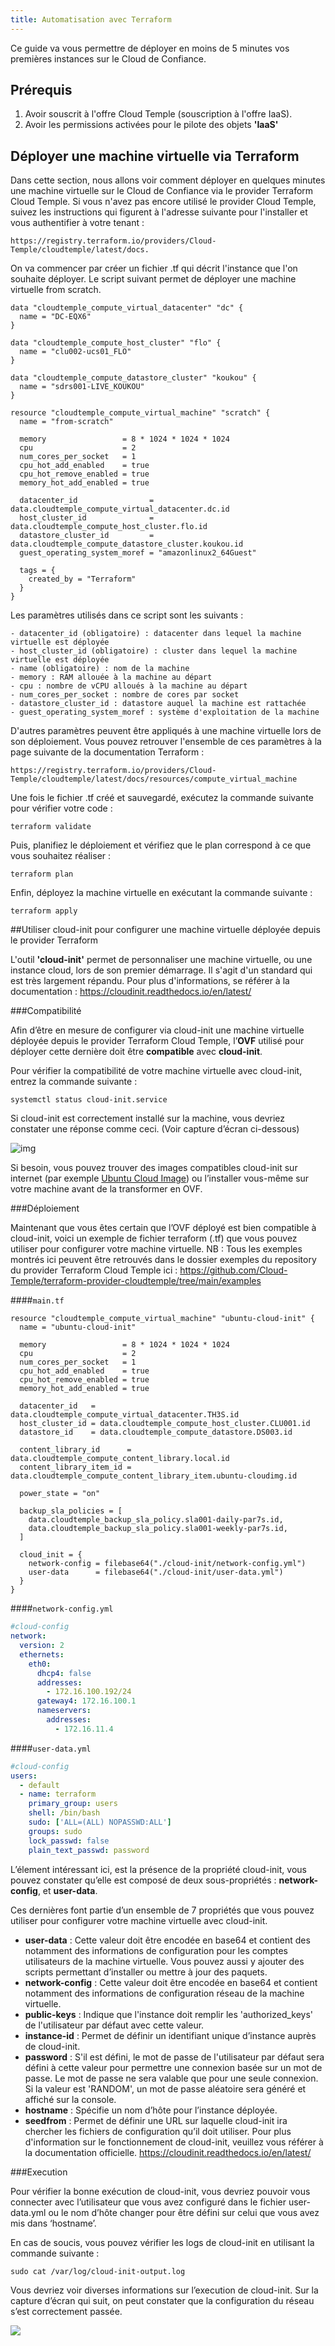 ```yaml
---
title: Automatisation avec Terraform
---
```


Ce guide va vous permettre de déployer en moins de 5 minutes vos premières instances sur le Cloud de Confiance.


## __Prérequis__
1. Avoir souscrit à l'offre Cloud Temple (souscription à l'offre IaaS).
2. Avoir les permissions activées pour le pilote des objets __'IaaS'__

## Déployer une machine virtuelle via Terraform
Dans cette section, nous allons voir comment déployer en quelques minutes une machine virtuelle sur le Cloud de Confiance via le provider Terraform Cloud Temple. 
Si vous n'avez pas encore utilisé le provider Cloud Temple, suivez les instructions qui figurent à l'adresse suivante pour l'installer et vous authentifier à votre tenant :

    https://registry.terraform.io/providers/Cloud-Temple/cloudtemple/latest/docs.

On va commencer par créer un fichier .tf qui décrit l'instance que l'on souhaite déployer.
Le script suivant permet de déployer une machine virtuelle from scratch. 


    data "cloudtemple_compute_virtual_datacenter" "dc" {
      name = "DC-EQX6"
    }

    data "cloudtemple_compute_host_cluster" "flo" {
      name = "clu002-ucs01_FLO"
    }

    data "cloudtemple_compute_datastore_cluster" "koukou" {
      name = "sdrs001-LIVE_KOUKOU"
    }

    resource "cloudtemple_compute_virtual_machine" "scratch" {
      name = "from-scratch"

      memory                 = 8 * 1024 * 1024 * 1024
      cpu                    = 2
      num_cores_per_socket   = 1
      cpu_hot_add_enabled    = true
      cpu_hot_remove_enabled = true
      memory_hot_add_enabled = true

      datacenter_id                = data.cloudtemple_compute_virtual_datacenter.dc.id
      host_cluster_id              = data.cloudtemple_compute_host_cluster.flo.id
      datastore_cluster_id         = data.cloudtemple_compute_datastore_cluster.koukou.id
      guest_operating_system_moref = "amazonlinux2_64Guest"
 
      tags = {
        created_by = "Terraform"
      }
    }

Les paramètres utilisés dans ce script sont les suivants :

    - datacenter_id (obligatoire) : datacenter dans lequel la machine virtuelle est déployée
    - host_cluster_id (obligatoire) : cluster dans lequel la machine virtuelle est déployée
    - name (obligatoire) : nom de la machine
    - memory : RAM allouée à la machine au départ
    - cpu : nombre de vCPU alloués à la machine au départ
    - num_cores_per_socket : nombre de cores par socket
    - datastore_cluster_id : datastore auquel la machine est rattachée
    - guest_operating_system_moref : système d'exploitation de la machine

D'autres paramètres peuvent être appliqués à une machine virtuelle lors de son déploiement. Vous pouvez retrouver l'ensemble de ces paramètres à la page suivante de la documentation Terraform : 

    https://registry.terraform.io/providers/Cloud-Temple/cloudtemple/latest/docs/resources/compute_virtual_machine


Une fois le fichier .tf créé et sauvegardé, exécutez la commande suivante pour vérifier votre code :

    terraform validate

Puis, planifiez le déploiement et vérifiez que le plan correspond à ce que vous souhaitez réaliser :

    terraform plan

Enfin, déployez la machine virtuelle en exécutant la commande suivante :

    terraform apply

##Utiliser cloud-init pour configurer une machine virtuelle déployée depuis le provider Terraform

L'outil __'cloud-init'__ permet de personnaliser une machine virtuelle, ou une instance cloud, lors de son premier démarrage. Il s'agit d'un standard qui est très largement répandu.
Pour plus d'informations, se référer à la documentation : https://cloudinit.readthedocs.io/en/latest/

###Compatibilité

Afin d’être en mesure de configurer via cloud-init une machine virtuelle déployée depuis le provider Terraform Cloud Temple, l’**OVF** utilisé pour déployer cette dernière doit être **compatible** avec **cloud-init**.

Pour vérifier la compatibilité de votre machine virtuelle avec cloud-init, entrez la commande suivante :

`systemctl status cloud-init.service`

Si cloud-init est correctement installé sur la machine, vous devriez constater une réponse comme ceci. (Voir capture d’écran ci-dessous)

![img](images/status_cloud_init.png)

Si besoin, vous pouvez trouver des images compatibles cloud-init sur internet (par exemple [Ubuntu Cloud Image](https://cloud-images.ubuntu.com/)) ou l’installer vous-même sur votre machine avant de la transformer en OVF.


###Déploiement

Maintenant que vous êtes certain que l’OVF déployé est bien compatible à cloud-init, voici un exemple de fichier terraform (.tf) que vous pouvez utiliser pour configurer votre machine virtuelle.
NB : Tous les exemples montrés ici peuvent être retrouvés dans le dossier exemples du repository du provider Terraform Cloud Temple ici : https://github.com/Cloud-Temple/terraform-provider-cloudtemple/tree/main/examples

####`main.tf`

```HCL
resource "cloudtemple_compute_virtual_machine" "ubuntu-cloud-init" {
  name = "ubuntu-cloud-init"

  memory                 = 8 * 1024 * 1024 * 1024
  cpu                    = 2
  num_cores_per_socket   = 1
  cpu_hot_add_enabled    = true
  cpu_hot_remove_enabled = true
  memory_hot_add_enabled = true

  datacenter_id   = data.cloudtemple_compute_virtual_datacenter.TH3S.id
  host_cluster_id = data.cloudtemple_compute_host_cluster.CLU001.id
  datastore_id    = data.cloudtemple_compute_datastore.DS003.id

  content_library_id      = data.cloudtemple_compute_content_library.local.id
  content_library_item_id = data.cloudtemple_compute_content_library_item.ubuntu-cloudimg.id

  power_state = "on"

  backup_sla_policies = [
    data.cloudtemple_backup_sla_policy.sla001-daily-par7s.id,
    data.cloudtemple_backup_sla_policy.sla001-weekly-par7s.id,
  ]

  cloud_init = {
    network-config = filebase64("./cloud-init/network-config.yml")
    user-data      = filebase64("./cloud-init/user-data.yml")
  }
}
```

####`network-config.yml`
```YAML
#cloud-config
network:
  version: 2
  ethernets:
    eth0:
      dhcp4: false
      addresses:
        - 172.16.100.192/24
      gateway4: 172.16.100.1
      nameservers:
        addresses:
          - 172.16.11.4
```

####`user-data.yml`
```YAML
#cloud-config
users:
  - default
  - name: terraform
    primary_group: users
    shell: /bin/bash
    sudo: ['ALL=(ALL) NOPASSWD:ALL']
    groups: sudo
    lock_passwd: false  
    plain_text_passwd: password
```

L’élement intéressant ici, est la présence de la propriété cloud-init, vous pouvez constater qu’elle est composé de deux sous-propriétés : **network-config**, et **user-data**.

Ces dernières font partie d’un ensemble de 7 propriétés que vous pouvez utiliser pour configurer votre machine virtuelle avec cloud-init.

* **user-data** : Cette valeur doit être encodée en base64 et contient des notamment des informations de configuration pour les comptes utilisateurs de la machine virtuelle. Vous pouvez aussi y ajouter des scripts permettant d’installer ou mettre à jour des paquets.
* **network-config** : Cette valeur doit être encodée en base64 et contient notamment des informations de configuration réseau de la machine virtuelle.
* **public-keys** : Indique que l'instance doit remplir les 'authorized_keys' de l'utilisateur par défaut avec cette valeur.
* **instance-id** : Permet de définir un identifiant unique d’instance auprès de cloud-init.
* **password** : S'il est défini, le mot de passe de l'utilisateur par défaut sera défini à cette valeur pour permettre une connexion basée sur un mot de passe. Le mot de passe ne sera valable que pour une seule connexion. Si la valeur est 'RANDOM', un mot de passe aléatoire sera généré et affiché sur la console.
* **hostname** : Spécifie un nom d’hôte pour l’instance déployée.
* **seedfrom** : Permet de définir une URL sur laquelle cloud-init ira chercher les fichiers de configuration qu’il doit utiliser.
Pour plus d'information sur le fonctionnement de cloud-init, veuillez vous référer à la documentation officielle. https://cloudinit.readthedocs.io/en/latest/

###Execution

Pour vérifier la bonne exécution de cloud-init, vous devriez pouvoir vous connecter avec l’utilisateur que vous avez configuré dans le fichier user-data.yml ou le nom d’hôte changer pour être défini sur celui que vous avez mis dans ‘hostname’.

En cas de soucis, vous pouvez vérifier les logs de cloud-init en utilisant la commande suivante :

`sudo cat /var/log/cloud-init-output.log`

Vous devriez voir diverses informations sur l’execution de cloud-init. Sur la capture d’écran qui suit, on peut constater que la configuration du réseau s’est correctement passée.

![](images/cloud-init-output.png)
